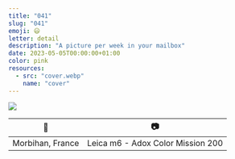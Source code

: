 ```yaml
---
title: "041"
slug: "041"
emoji: 😃
letter: detail
description: "A picture per week in your mailbox"
date: 2023-05-05T00:00:00+01:00
color: pink
resources:
  - src: "cover.webp"
    name: "cover"
---
```

![](cover)

📍 | 📷
---|---
Morbihan, France | Leica m6 - Adox Color Mission 200
